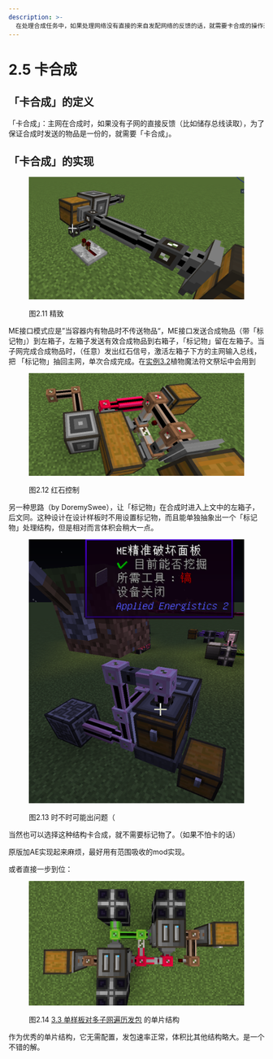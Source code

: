```yaml
---
description: >-
  在处理合成任务中，如果处理网络没有直接的来自发配网络的反馈的话，就需要卡合成的操作来实现单份原料的稳定发配。比如说植物魔法符文祭坛，发配网络向处理子网发送物品后，并不能直接监测到合成是否完成，于是主网在这种情况下，不知道什么时候应该发新一波原料。
---
```


# 2.5 卡合成

## 「卡合成」的定义 <a href="#_toc137910915" id="_toc137910915"></a>

「卡合成」：主网在合成时，如果没有子网的直接反馈（比如储存总线读取），为了保证合成时发送的物品是一份的，就需要「卡合成」。

## 「卡合成」的实现 <a href="#_toc137910917" id="_toc137910917"></a>

<figure><img src="../.gitbook/assets/image (5).png" alt=""><figcaption><p>图2.11 精致</p></figcaption></figure>

ME接口模式应是”当容器内有物品时不传送物品“，ME接口发送合成物品（带「标记物」）到左箱子，左箱子发送有效合成物品到右箱子，「标记物」留在左箱子。当子网完成合成物品时，（任意）发出红石信号，激活左箱子下方的主网输入总线，把 「标记物」抽回主网，单次合成完成。在[实例3.2](../3-实例/3.2-植物魔法符文祭坛.md)植物魔法符文祭坛中会用到

<figure><img src="../.gitbook/assets/image.png" alt=""><figcaption><p>图2.12 红石控制</p></figcaption></figure>

另一种思路（by DoremySwee），让「标记物」在合成时进入上文中的左箱子，后文同。这种设计在设计样板时不用设置标记物，而且能单独抽象出一个「标记物」处理结构，但是相对而言体积会稍大一点。

<figure><img src="../.gitbook/assets/image (8).png" alt=""><figcaption><p>图2.13 时不时可能出问题（</p></figcaption></figure>

当然也可以选择这种结构卡合成，就不需要标记物了。（如果不怕卡的话）

原版加AE实现起来麻烦，最好用有范围吸收的mod实现。

或者直接一步到位：

<figure><img src="../.gitbook/assets/image (13).png" alt=""><figcaption><p>图2.14 <a href="../3-实例/3.3-单样板对多子网遍历发包.md">3.3 单样板对多子网遍历发包</a> 的单片结构</p></figcaption></figure>

作为优秀的单片结构，它无需配置，发包速率正常，体积比其他结构略大。是一个不错的解。
